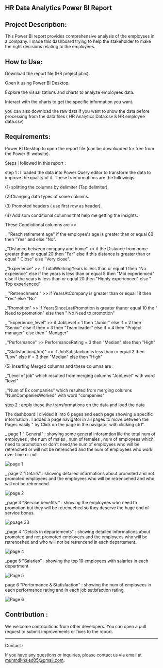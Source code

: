HR Data Analytics Power BI Report
----------------------------------------------------------------------------------------------------------------------------------------

Project Description:
--------------------------------------------------------------------------------------------------------------------------------------
This Power BI report provides comprehensive analysis of the employees in a company.
I made this dashboard trying to help the stakeholder to make the right decisions relating to the employees.


How to Use:
------------------------------------------------------------------------------------------------------------------------------------------------------
Download the report file (HR project.pbix).

Open it using Power BI Desktop.

Explore the visualizations and charts to analyze employees data.

Interact with the charts to get the specific information you want.

you can also download the raw data if you want to show the data before processing from the data files ( HR Analytics Data.csv & HR employee data.csv)

Requirements:
---------------------------------------------------------------------------------------------------------------------------------------------------------
Power BI Desktop to open the report file (can be downloaded for free from the Power BI website).

Steps i followed in this report :

step 1 : I loaded the data into Power Query editor to transform the data to improve the quality of it. These tranformations are the followings:

(1) splitting the columns by delimiter (Tap delimiter).

(2)Changing data types of some columns.

(3) Promoted headers ( use first row as header).

(4) Add som conditional columns that help me getting the insights.

These Condiotional columns are >>

_ "Reach retirement age" if the employee's age is greater than or equal 60 then "Yes" and else "No".

_"Distance between company and home" >> if the Distance from home greater than or equal 20 then "Far" else if this distance is greater than or equal " Close" else "Very close".

_"Experience" >> if TotalWorkingYears is less than or equal 1 then "No expeience" else if the years is less than or equal 5 then "Mid experienced" else if the years is less than or equal 20 then "Highly experienced" else " Top experienced".

_ "Retrenchment " >> if YearsAtCompany is greater than or equal 18 then "Yes" else "No"

_"Promotion" >> if YearsSinceLastPromotion is greater thanor equal 10 the " Need to promotion" else then " No Need to promotion"

_ "Experience_level" >> if JobLevel = 1 then "Junior" else if = 2 then "Senior" else if then = 3 then "Team leader" else if = 4 then "Project manager" else then " Manager"

_"Performance" >> PerformanceRating = 3 then "Median" else then "High"

_"Statisfaction(Job)" >> if JobSatisfaction is less than or equal 2 then "Low" else if = 3 then "Median" else then "High"

(5) Inserting Merged columns and these columns are :

_"Level of job" which resulted from merging columns "JobLevel" with word "level"

_"Num of Ex companies" which resulted from merging columns "NumCompaniesWorked" with word "companies"

step 2 : apply these the transformations on the data and load the data

The dashboard I divided it into 6 pages and each page showing a specific information . I added a page navigator in all pages to move between the Pages easily " by Click on the page in the navigator with clicking ctrl".

_ page 1 " General" : showing some general inforamtion lile the total num of employees , the num of males , num of females , num of employees which need to promotion or don't need,the num of employees who will be retrenched or will not be retrenched and the num of employees who work over time or not.

![page 1](https://github.com/user-attachments/assets/14e4779b-0515-40f5-8c49-9cb3e194f320)


_ page 2 "Details" : showing detailed informations about promoted and not promoted employees and the employees who will be retrencehed and who will not be retrencehd. 

![page 2](https://github.com/user-attachments/assets/7b89a477-a935-4542-8765-d9ee10324372)


_page 3 "Service benefits " : showing the employees who need to promotion but they will be retrencehed so they deserve the huge end of service bonus.

![ppage 33](https://github.com/user-attachments/assets/39ddc10b-595c-46f4-bf5a-b6732ee85b2d)


_page 4 "Details in departements" : showing detailed informations about promoted and not promoted employees and the employees who will be retrencehed and who will not be retrencehd in each departement. 

![page 4](https://github.com/user-attachments/assets/889a48ac-7a2f-4b7e-9a60-5cb0ce7f4bac)


_page 5 "Salaries" : showing the top 10 employees with salaries in each department. 

![Page 5](https://github.com/user-attachments/assets/bf7df267-5ddd-4c8f-9ced-e3cf809ca118)


page 6 "Performance & Statisfaction" : showing the num of employees in each performance rating and in each job satisfaction rating.

![Page 6](https://github.com/user-attachments/assets/71e31e51-56ae-4f16-b00d-f10877546f52)

Contribution :
-----------------------------------------------------------------------------------------------------------------------------------------------------------------------------------------------------
We welcome contributions from other developers. You can open a pull request to submit improvements or fixes to the report.

-------------------------------------------------------------------------------------------------------------------------------------------------
Contact :

If you have any questions or inquiries, please contact us via email at muhmdkhaled05@gmail.com.
